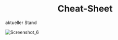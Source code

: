 <h1 align="center">Cheat-Sheet</h1>
 aktueller Stand


![Screenshot_6](https://user-images.githubusercontent.com/128373175/232635641-820f9e87-a66e-4e99-909b-924dfc195c43.png)



